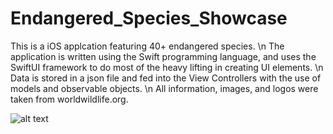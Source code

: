 # Endangered_Species_Showcase
This is a iOS applcation featuring 40+ endangered species. \n
The application is written using the Swift programming language, and uses the SwiftUI framework to do most of the heavy lifting in creating UI elements. \n
Data is stored in a json file and fed into the View Controllers with the use of models and observable objects. \n
All information, images, and logos were taken from worldwildlife.org.

![alt text](https://imgur.com/a/6jWJFsU)
